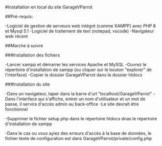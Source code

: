 #Installation en local du site GarageVParrot

##Pré-requis:

-Logiciel de gestion de serveurs web intégré (comme XAMPP) avec PHP 8 et Mysql 5.1
-Logiciel de traitement de text (notepad, vscode)
-Navigateur web récent

##Marche à suivre

###Installation des fichiers

-Lancer xampp et démarrer les services Apache et MySQL
-Ouvrez le répertoire d'installation de xampp (ou cliquer sur le bouton "explorer" de l'interface)
-Copier le dossier GarageVParrot dans le dossier htdocs

###Installation du site 

-Dans un navigateur, taper dans la barre d'url "localhost/GarageVParrot"
-Dans l'interface qui s'affiche, entrer un nom d'utilisateur et un mot de passe, il servira d'accès admin au back-office
-Le site devrait être fonctionnel

-Supprimer le fichier setup.php dans le répertoire htdocs dnas le répertoire d'installation de xampp

-Dans le cas ou vous ayiez des erreurs d'accès à la base de données, le fichier texte de configuration est dans GarageVParrot/private/config.php